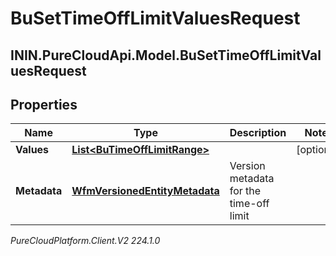 # BuSetTimeOffLimitValuesRequest

## ININ.PureCloudApi.Model.BuSetTimeOffLimitValuesRequest

## Properties

|Name | Type | Description | Notes|
|------------ | ------------- | ------------- | -------------|
| **Values** | [**List&lt;BuTimeOffLimitRange&gt;**](BuTimeOffLimitRange) |  | [optional] |
| **Metadata** | [**WfmVersionedEntityMetadata**](WfmVersionedEntityMetadata) | Version metadata for the time-off limit | |



_PureCloudPlatform.Client.V2 224.1.0_
